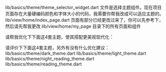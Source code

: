 





lib/basics/theme/theme_selector_widget.dart 文件是选择主题组件。现在项目页面存在大量硬编码颜色和字体大小的代码，我需要你帮我改成可以适应主题的。lib/view/home/index_page.dart 页面有部分已经更改过来了，你可以先参考下，然后请先帮我更改 lib/view/home/my_page 目录下的所有页面和组件




请帮我优化下下面这4套主题，使其搭配更美观现代化：


请评价下下面这4套主题，另外有没有什么优化建议：
lib/basics/theme/dark_theme.dart
lib/basics/theme/light_theme.dart
lib/basics/theme/night_reading_theme.dart
lib/basics/theme/reading_theme.dart
